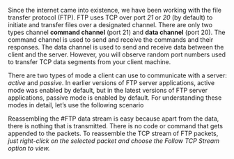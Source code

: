 
Since the internet came into existence, we have been working with the file transfer protocol (FTP). FTP uses TCP over port *21* or *20* (by default) to initiate and transfer files over a designated channel. There are only two types channel **command channel** (port 21) and **data channel** (port 20). The command channel is used to send and receive the commands and their responses. The data channel is used to send and receive data between the client and the server. However, you will observe random port numbers used to transfer TCP data segments from your client machine.

There are two types of mode a client can use to communicate with a server: *active* and *passive*. In earlier versions of FTP server applications, active mode was enabled by default, but in the latest versions of FTP server applications, passive mode is enabled by default. For understanding these modes in detail, let’s use the following scenario

Reassembling the #FTP data stream is easy because apart from the data, there is nothing that is transmitted. There is no code or command that gets appended to the packets. To reassemble the TCP stream of FTP packets, *just right-click on the selected packet and choose the Follow TCP Stream option to view.*